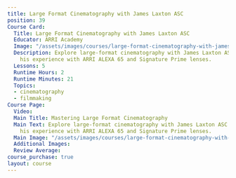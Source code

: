 ```yaml
---
title: Large Format Cinematography with James Laxton ASC
position: 39
Course Card:
  Title: Large Format Cinematography with James Laxton ASC
  Educator: ARRI Academy
  Image: "/assets/images/courses/large-format-cinematography-with-james-laxton-asc.jpg"
  Description: Explore large-format cinematography with James Laxton ASC as he shares
    his experience with ARRI ALEXA 65 and Signature Prime lenses.
  Lessons: 5
  Runtime Hours: 2
  Runtime Minutes: 21
  Topics:
  - cinematography
  - filmmaking
Course Page:
  Video: 
  Main Title: Mastering Large Format Cinematography
  Main Text: Explore large-format cinematography with James Laxton ASC as he shares
    his experience with ARRI ALEXA 65 and Signature Prime lenses.
  Main Image: "/assets/images/courses/large-format-cinematography-with-james-laxton-asc/large-format-cinematography-main.jpg"
  Additional Images: 
  Review Average: 
course_purchase: true
layout: course
---
```


